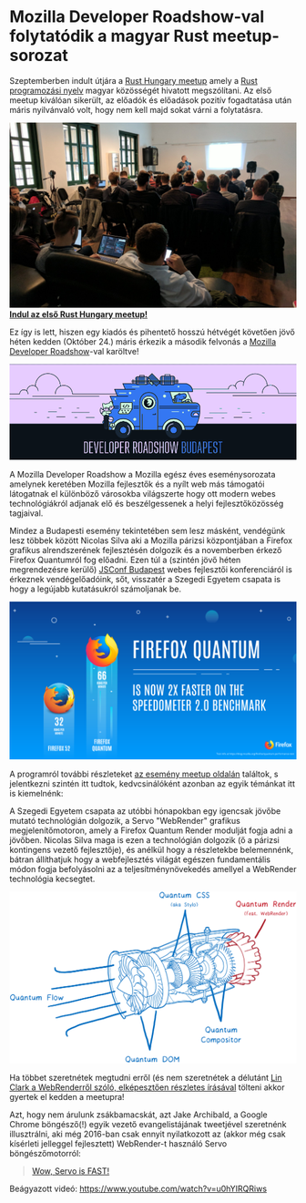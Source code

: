# Mozilla Developer Roadshow-val folytatódik a magyar Rust meetup-sorozat

Szeptemberben indult útjára a [Rust Hungary meetup](https://www.meetup.com/Rust-Hungary-Meetup/) amely a [Rust programozási nyelv](http://rust-lang.org) magyar közösségét hivatott megszólítani. Az első meetup kiválóan sikerült, az előadók és előadások pozitív fogadtatása után máris nyilvánvaló volt, hogy nem kell majd sokat várni a folytatásra.

![Indul az első Rust Hungary meetup!](rust-hungary-first.jpg)
**[Indul az első Rust Hungary meetup!](https://twitter.com/RustHungary/status/911587218682150913)**

Ez így is lett, hiszen egy kiadós és pihentető hosszú hétvégét követően jövő héten kedden (Október 24.) máris érkezik a második felvonás a [Mozilla Developer Roadshow](http://mzl.la/devroadshow)-val karöltve!

![Mozilla Developer Roadshow Budapest](devroadshowhucrop.png)

A Mozilla Developer Roadshow a Mozilla egész éves eseménysorozata amelynek keretében Mozilla fejlesztők és a nyílt web más támogatói látogatnak el különböző városokba világszerte hogy ott modern webes technológiákról adjanak elő és beszélgessenek a helyi fejlesztőközösség tagjaival.

Mindez a Budapesti esemény tekintetében sem lesz másként, vendégünk lesz többek között Nicolas Silva aki a Mozilla párizsi központjában a Firefox grafikus alrendszerének fejlesztésén dolgozik és a novemberben érkező Firefox Quantumról fog előadni. Ezen túl a (szintén jövő héten megrendezésre kerülő) [JSConf Budapest](http://jsconfbp.com/) webes fejlesztői konferenciáról is érkeznek vendégelőadóink, sőt, visszatér a Szegedi Egyetem csapata is hogy a legújabb kutatásukról számoljanak be.

![Firefox Quantum](quantum-firefox.png)

A programról további részleteket [az esemény meetup oldalán](https://www.meetup.com/Rust-Hungary-Meetup/events/244086300/) találtok, s jelentkezni szintén itt tudtok, kedvcsinálóként azonban az egyik témánkat itt is kiemelnénk:

A Szegedi Egyetem csapata az utóbbi hónapokban egy igencsak jövőbe mutató technológián dolgozik, a Servo "WebRender" grafikus megjelenítőmotoron, amely a Firefox Quantum Render modulját fogja adni a jövőben. Nicolas Silva maga is ezen a technológián dolgozik (ő a párizsi kontingens vezető fejlesztője), és anélkül hogy a részletekbe belemennénk, bátran állíthatjuk hogy a webfejlesztés világát egészen fundamentális módon fogja befolyásolni az a teljesítménynövekedés amellyel a WebRender technológia kecsegtet.

![Firefox Quantum](quantum-lin.png)

Ha többet szeretnétek megtudni erről (és nem szeretnétek a délutánt [Lin Clark a WebRenderről szóló, elképesztően részletes írásával](https://hacks.mozilla.org/2017/10/the-whole-web-at-maximum-fps-how-webrender-gets-rid-of-jank/) tölteni akkor gyertek el kedden a meetupra!

Azt, hogy nem árulunk zsákbamacskát, azt Jake Archibald, a Google Chrome böngésző(!) egyik vezető evangelistájának tweetjével szeretnénk illusztrálni, aki még 2016-ban csak ennyit nyilatkozott az (akkor még csak kísérleti jelleggel fejlesztett) WebRender-t használó Servo böngészőmotorról:

> [Wow, Servo is FAST!](https://twitter.com/jaffathecake/status/705355715414781953)

Beágyazott videó:
https://www.youtube.com/watch?v=u0hYIRQRiws

